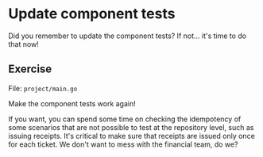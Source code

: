 # Update component tests

Did you remember to update the component tests?
If not... it's time to do that now!

## Exercise

File: `project/main.go`

Make the component tests work again!

If you want, you can spend some time on checking the idempotency of some scenarios that are not possible to test at the repository level, 
such as issuing receipts. It's critical to make sure that receipts are issued only once for each ticket.
We don't want to mess with the financial team, do we?
